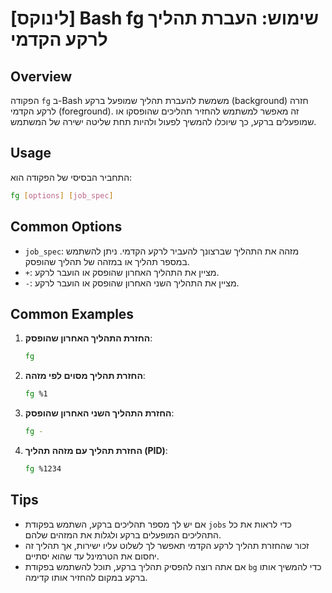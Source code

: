 # [לינוקס] Bash fg שימוש: העברת תהליך לרקע הקדמי

## Overview
הפקודה `fg` ב-Bash משמשת להעברת תהליך שמופעל ברקע (background) חזרה לרקע הקדמי (foreground). זה מאפשר למשתמש להחזיר תהליכים שהופסקו או שמופעלים ברקע, כך שיוכלו להמשיך לפעול ולהיות תחת שליטה ישירה של המשתמש.

## Usage
התחביר הבסיסי של הפקודה הוא:

```bash
fg [options] [job_spec]
```

## Common Options
- `job_spec`: מזהה את התהליך שברצונך להעביר לרקע הקדמי. ניתן להשתמש במספר תהליך או במזהה של תהליך שהופסק.
- `+`: מציין את התהליך האחרון שהופסק או הועבר לרקע.
- `-`: מציין את התהליך השני האחרון שהופסק או הועבר לרקע.

## Common Examples
1. **החזרת התהליך האחרון שהופסק**:
   ```bash
   fg
   ```

2. **החזרת תהליך מסוים לפי מזהה**:
   ```bash
   fg %1
   ```

3. **החזרת התהליך השני האחרון שהופסק**:
   ```bash
   fg -
   ```

4. **החזרת תהליך עם מזהה תהליך (PID)**:
   ```bash
   fg %1234
   ```

## Tips
- אם יש לך מספר תהליכים ברקע, השתמש בפקודת `jobs` כדי לראות את כל התהליכים המופעלים ברקע ולגלות את המזהים שלהם.
- זכור שהחזרת תהליך לרקע הקדמי תאפשר לך לשלוט עליו ישירות, אך תהליך זה יחסום את הטרמינל עד שהוא יסתיים.
- אם אתה רוצה להפסיק תהליך ברקע, תוכל להשתמש בפקודת `bg` כדי להמשיך אותו ברקע במקום להחזיר אותו קדימה.